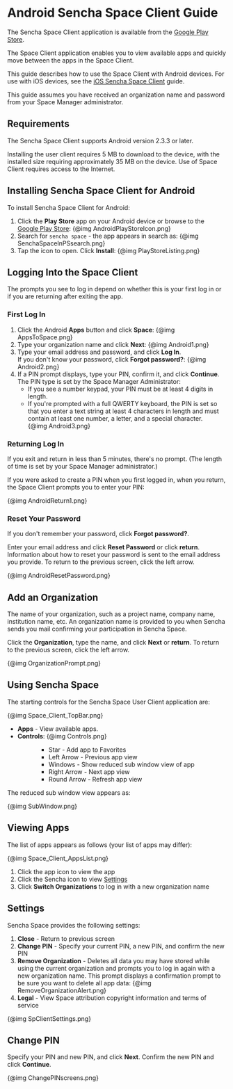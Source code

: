 # Android Sencha Space Client Guide

The Sencha Space Client application is available from 
the <a href="http://play.google.com">Google Play Store</a>. 

The Space Client application enables you to view available apps 
and quickly move between the apps in the Space Client. 

This guide describes how to use the Space Client with Android devices. 
For use with iOS devices, see the
<a href="#!/ios_client_guide">iOS Sencha Space Client</a> guide.

This guide assumes you have received an organization name and
password from your Space Manager administrator.

## Requirements

The Sencha Space Client supports Android version 2.3.3 or later.

Installing the user client requires 5 MB to download to the device,
with the installed size requiring approximately 35 MB on the device. 
Use of Space Client requires access to the Internet.

## Installing Sencha Space Client for Android

To install Sencha Space Client for Android:
<ol>
<li>Click the <b>Play Store</b> app on your Android device or browse to
the <a href="http://play.google.com">Google Play Store</a>:
{@img AndroidPlayStoreIcon.png}
</li>
<li>Search for <code>sencha space</code> - the app appears in search as:
{@img SenchaSpaceInPSsearch.png}
</li>
<li>Tap the icon to open. Click <b>Install</b>:
{@img PlayStoreListing.png}
</li>
</ol>

## Logging Into the Space Client

The prompts you see to log in depend on whether this is your first log in
or if you are returning after exiting the app.

### First Log In

<ol>
<li>Click the Android <b>Apps</b> button and click <b>Space</b>:
{@img AppsToSpace.png}</li>
<li>Type your organization name and click <b>Next</b>:
{@img Android1.png}
</li>
<li>Type your email address and password, and click <b>Log In</b>.<br> 
If you don't know your password, click <b>Forgot password?</b>:
{@img Android2.png}
</li>
<li>If a PIN prompt displays, type your PIN, confirm it, 
and click <b>Continue</b>. The PIN type
is set by the Space Manager Administrator:
<ul>
<li>If you see a number keypad, your PIN must 
be at least 4 digits in length.</li>
<li>If you're prompted with a full QWERTY keyboard, the PIN is
set so that you enter a text string at least 4 characters in length 
and must contain at least
one number, a letter, and a special character.</li>
{@img Android3.png}
</li>
</ol>

### Returning Log In

If you exit and return in less than 5 minutes, there's no prompt. (The
length of time is set by your Space Manager administrator.)

If you were asked to create a PIN when you first logged in, when you return,
the Space Client prompts you to enter your PIN:

{@img AndroidReturn1.png}


### Reset Your Password

If you don't remember your password, click <b>Forgot password?</b>.

Enter your email address 
and click <b>Reset Password</b> or click <b>return</b>. 
Information about how to reset your password is sent to the email
address you provide. To return to the previous screen, click the left arrow. 

{@img AndroidResetPassword.png}


## Add an Organization

The name of your organization, such as a project name, company name, 
institution name, etc. 
An organization name is provided to you when Sencha sends you mail confirming your 
participation in Sencha Space. 

Click the <b>Organization</b>, type the name, and click <b>Next</b> or <b>return</b>.
To return to the previous screen, click the left arrow.

{@img OrganizationPrompt.png}

## Using Sencha Space

The starting controls for the Sencha Space User Client application are:

{@img Space_Client_TopBar.png}

<ul>
<li><b>Apps</b> - View available apps.</li>
<li><b>Controls</b>:
{@img Controls.png}
	<ul><ul>
		<ul>
		<li>Star - Add app to Favorites</li>
		<li>Left Arrow - Previous app view</li>
		<li>Windows - Show reduced sub window view of app</li>
		<li>Right Arrow - Next app view</li>
		<li>Round Arrow - Refresh app view</li>
		</ul>
	</ul></ul>
</li>
</ul>

The reduced sub window view appears as:

{@img SubWindow.png}


## Viewing Apps

The list of apps appears as follows (your list of apps may differ):

{@img Space_Client_AppsList.png}

<ol>
<li>Click the app icon to view the app</li>
<li>Click the Sencha icon to view <a href="#Settings">Settings</a></li>
<li>Click <b>Switch Organizations</b> to log in with a new organization name</li>
</ol>

<a name="Settings"></a>
## Settings 

Sencha Space provides the following settings:

<ol>
<li><b>Close</b> - Return to previous screen</li>
<li><b>Change PIN</b> - Specify your current PIN, a new PIN, and confirm the new PIN</li>
<li><b>Remove Organization</b> - Deletes all data you may have 
stored while using the current 
organization and prompts you to log in again with a new organization name. This
prompt displays a confirmation prompt to be sure you want to delete all app
data:
{@img RemoveOrganizationAlert.png}
</li>
<li><b>Legal</b> - View Space attribution copyright 
information and terms of service</li>
</ol>

{@img SpClientSettings.png}


## Change PIN

Specify your PIN and new PIN, and click <b>Next</b>. 
Confirm the new PIN and click <b>Continue</b>.

{@img ChangePINscreens.png}




